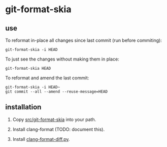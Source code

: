 # git-format-skia #

## use ##

To reformat in-place all changes since last commit (run before commiting):

    git-format-skia -i HEAD

To just see the changes without making them in place:

    git-format-skia HEAD

To reformat and amend the last commit:

    git-format-skia -i HEAD~
	git commit --all --amend --reuse-message=HEAD

## installation ##

1.  Copy [src/git-format-skia](src/git-format-skia) into your path.

2.  Install clang-format (TODO: document this).

3.  Install [clang-format-diff.py](https://llvm.org/svn/llvm-project/cfe/trunk/tools/clang-format/clang-format-diff.py).
